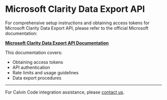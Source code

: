 # Microsoft Clarity Data Export API

For comprehensive setup instructions and obtaining access tokens for Microsoft Clarity Data Export API, please refer to the official Microsoft documentation:

**[Microsoft Clarity Data Export API Documentation](https://learn.microsoft.com/en-us/clarity/setup-and-installation/clarity-data-export-api#obtaining-access-tokens)**

This documentation covers:
- Obtaining access tokens
- API authentication
- Rate limits and usage guidelines
- Data export procedures

---

For Calvin Code integration assistance, please [contact us](https://www.gopersonal.com/es/contact).
